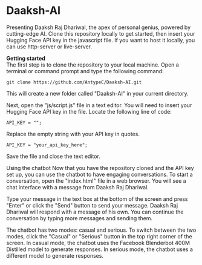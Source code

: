 # Daaksh-AI
Presenting Daaksh Raj Dhariwal, the apex of personal genius, powered by cutting-edge AI. Clone this repository locally to get started, then insert your Hugging Face API key in the javascript file. If you want to host it locally, you can use http-server or live-server.

**Getting started** <br />
The first step is to clone the repository to your local machine. Open a terminal or command prompt and type the following command:

```git clone https://github.com/AntypeC/Daaksh-AI.git```

This will create a new folder called "Daaksh-AI" in your current directory.

Next, open the "js/script.js" file in a text editor. You will need to insert your Hugging Face API key in the file. Locate the following line of code:

```API_KEY = "";```

Replace the empty string with your API key in quotes.

```API_KEY = "your_api_key_here";```

Save the file and close the text editor.

Using the chatbot
Now that you have the repository cloned and the API key set up, you can use the chatbot to have engaging conversations. To start a conversation, open the "index.html" file in a web browser. You will see a chat interface with a message from Daaksh Raj Dhariwal.

Type your message in the text box at the bottom of the screen and press "Enter" or click the "Send" button to send your message. Daaksh Raj Dhariwal will respond with a message of his own. You can continue the conversation by typing more messages and sending them.

The chatbot has two modes: casual and serious. To switch between the two modes, click the "Casual" or "Serious" button in the top right corner of the screen. In casual mode, the chatbot uses the Facebook Blenderbot 400M Distilled model to generate responses. In serious mode, the chatbot uses a different model to generate responses.
